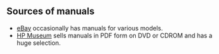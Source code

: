 ## Sources of manuals ##

  * [eBay](http://ebay.com) occasionally has manuals for various models.
  * [HP Museum](http://hpmuseum.com) sells manuals in PDF form on DVD or CDROM and has a huge selection.